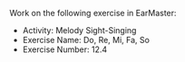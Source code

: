 Work on the following exercise in EarMaster:
- Activity: Melody Sight-Singing
- Exercise Name: Do, Re, Mi, Fa, So
- Exercise Number: 12.4
